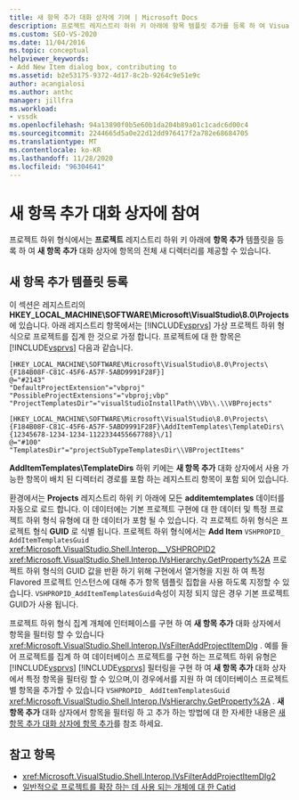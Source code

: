 ```yaml
---
title: 새 항목 추가 대화 상자에 기여 | Microsoft Docs
description: 프로젝트 레지스트리 하위 키 아래에 항목 템플릿 추가를 등록 하 여 Visual Studio에서 새 항목 추가 대화 상자에 참여 하는 방법을 알아봅니다.
ms.custom: SEO-VS-2020
ms.date: 11/04/2016
ms.topic: conceptual
helpviewer_keywords:
- Add New Item dialog box, contributing to
ms.assetid: b2e53175-9372-4d17-8c2b-9264c9e51e9c
author: acangialosi
ms.author: anthc
manager: jillfra
ms.workload:
- vssdk
ms.openlocfilehash: 94a13890f0b5e60b1da204b89a01c1cadc6d00c4
ms.sourcegitcommit: 2244665d5a0e22d12dd976417f2a782e68684705
ms.translationtype: MT
ms.contentlocale: ko-KR
ms.lasthandoff: 11/28/2020
ms.locfileid: "96304641"
---
```

# <a name="contribute-to-the-add-new-item-dialog-box"></a>새 항목 추가 대화 상자에 참여
프로젝트 하위 형식에서는 **프로젝트** 레지스트리 하위 키 아래에 **항목 추가** 템플릿을 등록 하 여 **새 항목 추가** 대화 상자에 항목의 전체 새 디렉터리를 제공할 수 있습니다.

## <a name="register-add-new-item-templates"></a>새 항목 추가 템플릿 등록
 이 섹션은 레지스트리의 **HKEY_LOCAL_MACHINE\SOFTWARE\Microsoft\VisualStudio\8.0\Projects** 에 있습니다. 아래 레지스트리 항목에서는 [!INCLUDE[vsprvs](../../code-quality/includes/vsprvs_md.md)] 가상 프로젝트 하위 형식으로 프로젝트를 집계 한 것으로 가정 합니다. 프로젝트에 대 한 항목은 [!INCLUDE[vsprvs](../../code-quality/includes/vsprvs_md.md)] 다음과 같습니다.

```
[HKEY_LOCAL_MACHINE\SOFTWARE\Microsoft\VisualStudio\8.0\Projects\{F184B08F-C81C-45F6-A57F-5ABD9991F28F}]
@="#2143"
"DefaultProjectExtension"="vbproj"
"PossibleProjectExtensions"="vbproj;vbp"
"ProjectTemplatesDir"="visualStudioInstallPath\\Vb\\.\\VBProjects"

[HKEY_LOCAL_MACHINE\SOFTWARE\Microsoft\VisualStudio\8.0\Projects\{F184B08F-C81C-45F6-A57F-5ABD9991F28F}\AddItemTemplates\TemplateDirs\{12345678-1234-1234-1122334455667788}\/1]
@="#100"
"TemplatesDir"="projectSubTypeTemplatesDir\\VBProjectItems"
```

 **AddItemTemplates\TemplateDirs** 하위 키에는 **새 항목 추가** 대화 상자에서 사용 가능한 항목이 배치 된 디렉터리 경로를 포함 하는 레지스트리 항목이 포함 되어 있습니다.

 환경에서는 **Projects** 레지스트리 하위 키 아래에 모든 **additemtemplates** 데이터를 자동으로 로드 합니다. 이 데이터에는 기본 프로젝트 구현에 대 한 데이터 및 특정 프로젝트 하위 형식 유형에 대 한 데이터가 포함 될 수 있습니다. 각 프로젝트 하위 형식은 프로젝트 형식 **GUID** 로 식별 됩니다. 프로젝트 하위 형식에서는 **Add Item** `VSHPROPID_ AddItemTemplatesGuid` <xref:Microsoft.VisualStudio.Shell.Interop.__VSHPROPID2> <xref:Microsoft.VisualStudio.Shell.Interop.IVsHierarchy.GetProperty%2A> 프로젝트 하위 형식의 GUID 값을 반환 하기 위해 구현에서 열거형을 지원 하 여 특정 Flavored 프로젝트 인스턴스에 대해 추가 항목 템플릿 집합을 사용 하도록 지정할 수 있습니다. `VSHPROPID_AddItemTemplatesGuid`속성이 지정 되지 않은 경우 기본 프로젝트 GUID가 사용 됩니다.

 프로젝트 하위 형식 집계 개체에 인터페이스를 구현 하 여 **새 항목 추가** 대화 상자에서 항목을 필터링 할 수 있습니다 <xref:Microsoft.VisualStudio.Shell.Interop.IVsFilterAddProjectItemDlg> . 예를 들어 프로젝트를 집계 하 여 데이터베이스 프로젝트를 구현 하는 프로젝트 하위 유형은 [!INCLUDE[vsprvs](../../code-quality/includes/vsprvs_md.md)] [!INCLUDE[vsprvs](../../code-quality/includes/vsprvs_md.md)] 필터링을 구현 하 여 **새 항목 추가** 대화 상자에서 특정 항목을 필터링 할 수 있으며,이 경우에서를 지원 하 여 데이터베이스 프로젝트별 항목을 추가할 수 있습니다 `VSHPROPID_ AddItemTemplatesGuid` <xref:Microsoft.VisualStudio.Shell.Interop.IVsHierarchy.GetProperty%2A> . **새 항목 추가** 대화 상자에서 항목을 필터링 하 고 추가 하는 방법에 대 한 자세한 내용은 [새 항목 추가 대화 상자에 항목 추가](../../extensibility/internals/adding-items-to-the-add-new-item-dialog-boxes.md)를 참조 하세요.

## <a name="see-also"></a>참고 항목
- <xref:Microsoft.VisualStudio.Shell.Interop.IVsFilterAddProjectItemDlg2>
- [일반적으로 프로젝트를 확장 하는 데 사용 되는 개체에 대 한 Catid](../../extensibility/internals/catids-for-objects-that-are-typically-used-to-extend-projects.md)
